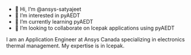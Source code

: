 - 👋 Hi, I’m @ansys-satyajeet
- 👀 I’m interested in pyAEDT
- 🌱 I’m currently learning pyAEDT
- 💞️ I’m looking to collaborate on Icepak applications using pyAEDT

I am an Application Engineer at Ansys Canada specializing in electronics thermal management. My expertise is in Icepak. 
